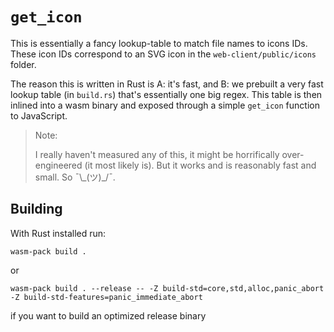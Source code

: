 # `get_icon`

This is essentially a fancy lookup-table to match file names to icons IDs. 
These icon IDs correspond to an SVG icon in the `web-client/public/icons` folder.

The reason this is written in Rust is A: it's fast, and B: we prebuilt a very fast lookup table (in `build.rs`) 
that's essentially one big regex. This table is then inlined into a wasm binary and exposed through a simple `get_icon`
function to JavaScript.

> Note:
> 
> I really haven't measured any of this, it might be horrifically over-engineered (it most likely is). 
> But it works and is reasonably fast and small. So ¯\\\_(ツ)\_/¯.

## Building

With Rust installed run:

```
wasm-pack build .
```

or 

```
wasm-pack build . --release -- -Z build-std=core,std,alloc,panic_abort -Z build-std-features=panic_immediate_abort
 ```

if you want to build an optimized release binary